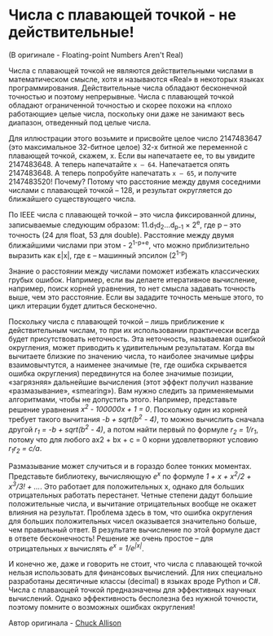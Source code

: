 # Числа с плавающей точкой - не действительные!
(В оригинале - Floating-point Numbers Aren't Real)

Числа с плавающей точкой не являются действительными числами в математическом смысле, хотя и называются «Real» в некоторых языках программирования. Действительные числа обладают бесконечной точностью и поэтому непрерывные. Числа с плавающей точкой обладают ограниченной точностью и скорее похожи на «плохо работающие» целые числа, поскольку они даже не занимают весь диапазон, отведенный под целые числа.

Для иллюстрации этого возьмите и присвойте целое число 2147483647 (это максимальное 32-битное целое) 32-х битной же переменной с плавающей точкой, скажем, х. Если вы напечатаете ее, то вы увидите 2147483648. А теперь напечатайте `х – 64`. Напечатается опять 2147483648. А теперь попробуйте напечатать `х – 65`, и получите 2147483520! Почему? Потому что расстояние между двумя соседними числами с плавающей точкой – 128, и результат округляется до ближайшего существующего числа.

По IEEE числа с плавающей точкой – это числа фиксированной длины, записываемые следующим образом: 11.d<sub>1</sub>d<sub>2</sub>...d<sub>p-1</sub> × 2<sup>e</sup>, где р – это точность (24 для float, 53 для double). Расстояние между двумя ближайшими числами при этом - 2<sup>1-p+e</sup>, что можно приблизительно выразить как ε|x|, где ε – машинный эпсилон (2<sup>1-p</sup>)

Знание о расстоянии между числами поможет избежать классических грубых ошибок. Например, если вы делаете итеративное вычисление, например, поиск корней уравнения, то нет смысла задавать точность выше, чем это расстояние. Если вы зададите точность меньше этого, то цикл итерации будет длиться бесконечно.

Поскольку числа с плавающей точкой – лишь приближение к действительным числам, то при их использовании практически всегда будет присутствовать неточность. Эта неточность, называемая ошибкой округления, может приводить к удивительным результатам. Когда вы вычитаете близкие по значению числа, то наиболее значимые цифры взаимовычтутся, а наименее значимые (те, где ошибка скрывается ошибка округления) передвинутся на более значимые позиции, «загрязняя» дальнейшие вычисления (этот эффект получил название «размазывание», «smearing»). Вам нужно следить за применяемыми алгоритмами, чтобы не допустить этого. Например, представьте решение уравнения *x<sup>2</sup> - 100000x + 1 = 0*. Поскольку один из корней требует такого вычитания *-b + sqrt(b<sup>2</sup> - 4)*, то можно вычислить сначала другой *r<sub>1</sub> = -b + sqrt(b<sup>2</sup> - 4)*, а потом найти первый по формуле *r<sub>2</sub> = 1/r<sub>1</sub>*, потому что для любого ax2 + bx + c = 0 корни удовлетворяют условию *r<sub>1</sub>r<sub>2</sub> = c/a*.

Размазывание может случиться и в гораздо более тонких моментах. Представьте библиотеку, вычисляющую *e<sup>x</sup>* по формуле *1 + x + x<sup>2</sup>/2 + x<sup>3</sup>/3! + ...*. Это работает для положительных х, однако для больших отрицательных работать перестанет. Четные степени дадут большие положительные числа, и вычитание отрицательных вообще не окажет влияния на результат. Проблема здесь в том, что ошибка округления для больших положительных чисел оказывается значительно больше, чем правильный ответ. В результате вычисление по этой формуле даст в ответе бесконечность! Решение же очень простое – для отрицательных *х* вычислять *e<sup>x</sup> = 1/e<sup>|x|</sup>*.

И конечно же, даже и говорить не стоит, что числа с плавающей точкой нельзя использовать для финансовых вычислений. Для них специально разработаны десятичные классы (decimal) в языках вроде Python и C#. Числа с плавающей точкой предназначены для эффективных научных вычислений. Однако эффективность бесполезна без нужной точности, поэтому помните о возможных ошибках округления!

Автор оригинала - [Chuck Allison](http://programmer.97things.oreilly.com/wiki/index.php/Chuck_Allison)
